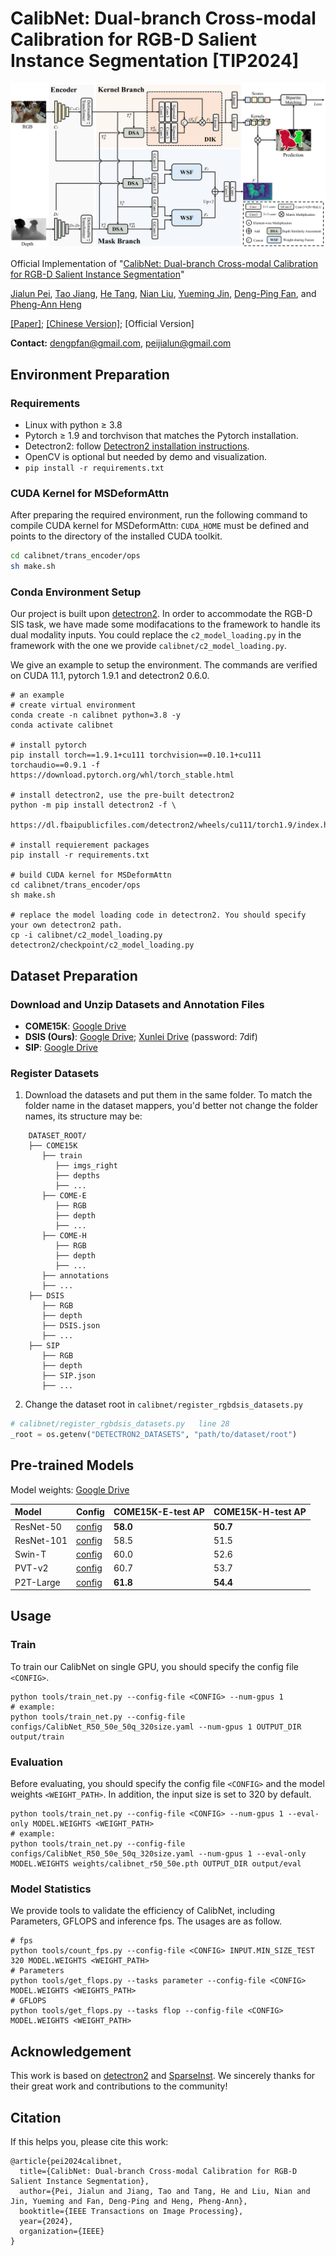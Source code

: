 # CalibNet: Dual-branch Cross-modal Calibration for RGB-D Salient Instance Segmentation [TIP2024]
![CalibNet](assets/pipeline.png)

Official Implementation of "[CalibNet: Dual-branch Cross-modal Calibration for RGB-D Salient Instance Segmentation](https://arxiv.org/pdf/2307.08098)"

[Jialun Pei](https://scholar.google.com/citations?user=1lPivLsAAAAJ&hl=en), [Tao Jiang](https://github.com/Jtao0818), [He Tang](https://scholar.google.com/citations?hl=en&user=70XLFUsAAAAJ), [Nian Liu](https://scholar.google.com/citations?user=ZSilWs4AAAAJ&hl=zh-CN), [Yueming Jin](https://yuemingjin.github.io/), [Deng-Ping Fan](https://dengpingfan.github.io/), and [Pheng-Ann Heng](https://scholar.google.com/citations?user=OFdytjoAAAAJ&hl=zh-CN)

[[Paper]](https://arxiv.org/abs/2207.02255); [[Chinese Version]](https://github.com/PJLallen/CalibNet/blob/main/assets/CalibNet_Chinese.pdf); [Official Version]

**Contact:** dengpfan@gmail.com, peijialun@gmail.com

## Environment Preparation

### Requirements
- Linux with python ≥ 3.8
- Pytorch ≥ 1.9 and torchvison that matches the Pytorch installation.
- Detectron2: follow [Detectron2 installation instructions](https://detectron2.readthedocs.io/tutorials/install.html).
- OpenCV is optional but needed by demo and visualization.
- `pip install -r requirements.txt`

### CUDA Kernel for MSDeformAttn
After preparing the required environment, run the following command to compile CUDA kernel for MSDeformAttn:
`CUDA_HOME` must be defined and points to the directory of the installed CUDA toolkit.
```bash
cd calibnet/trans_encoder/ops
sh make.sh
```

### Conda Environment Setup
Our project is built upon [detectron2](https://github.com/facebookresearch/detectron2). In order to accommodate the RGB-D SIS task, we have made some modifacations to the framework to handle its dual modality inputs. You could replace the `c2_model_loading.py` in the framework with the one we provide `calibnet/c2_model_loading.py`.

We give an example to setup the environment. The commands are verified on CUDA 11.1, pytorch 1.9.1 and detectron2 0.6.0.
```shell
# an example
# create virtual environment
conda create -n calibnet python=3.8 -y
conda activate calibnet

# install pytorch
pip install torch==1.9.1+cu111 torchvision==0.10.1+cu111 torchaudio==0.9.1 -f https://download.pytorch.org/whl/torch_stable.html

# install detectron2, use the pre-built detectron2
python -m pip install detectron2 -f \
  https://dl.fbaipublicfiles.com/detectron2/wheels/cu111/torch1.9/index.html

# install requierement packages
pip install -r requirements.txt

# build CUDA kernel for MSDeformAttn
cd calibnet/trans_encoder/ops
sh make.sh

# replace the model loading code in detectron2. You should specify your own detectron2 path.
cp -i calibnet/c2_model_loading.py detectron2/checkpoint/c2_model_loading.py
```                                      

## Dataset Preparation

### Download and Unzip Datasets and Annotation Files

- **COME15K**: [Google Drive](https://drive.google.com/file/d/15UdZBdtmwxq7PiCHUpkMgnUxbLF1p_O5/view?usp=drive_link)
- **DSIS (Ours)**: [Google Drive](https://drive.google.com/file/d/1zqWo6vSB4ARJqu49PqoyKatj9xxolsPp/view?usp=drive_link); [Xunlei Drive](https://pan.xunlei.com/s/VO-ZHW99Jup3U6-i73_KncXyA1#) (password: 7dif)
- **SIP**: [Google Drive](https://drive.google.com/file/d/1ebNjyrS28vEXDGawxHxVFNNxz3XLBqrT/view?usp=drive_link)

### Register Datasets

1. Download the datasets and put them in the same folder. To match the folder name in the dataset mappers, you'd better not change the folder names, its structure may be:

```
    DATASET_ROOT/
    ├── COME15K
       ├── train
          ├── imgs_right
          ├── depths
          ├── ...
       ├── COME-E
          ├── RGB
          ├── depth
          ├── ...
       ├── COME-H
          ├── RGB
          ├── depth
          ├── ...
       ├── annotations
       ├── ...
    ├── DSIS
       ├── RGB
       ├── depth
       ├── DSIS.json
       ├── ...
    ├── SIP
       ├── RGB
       ├── depth
       ├── SIP.json
       ├── ...
```

2. Change the dataset root in `calibnet/register_rgbdsis_datasets.py`

```python
# calibnet/register_rgbdsis_datasets.py   line 28
_root = os.getenv("DETECTRON2_DATASETS", "path/to/dataset/root")
```

## Pre-trained Models
Model weights: [Google Drive](https://drive.google.com/drive/folders/19n_Sb6Y4C9uzsqyX6OhkzN6XAjI1iOLI?usp=drive_link)

| Model     | Config                                                    | COME15K-E-test AP  | COME15K-H-test AP  | 
| :-------- | :---------------------------------------------------------| :----------------- | :----------------- | 
| ResNet-50       | [config](configs/CalibNet_R50_50e_50q_320size.yaml)       | **58.0**               | **50.7**               | 
| ResNet-101      | [config](configs/CalibNet_R101_50e_50q_320size.yaml)      | 58.5               | 51.5               | 
| Swin-T    | [config](configs/CalibNet_SwinT_50e_50q_320size.yaml)     | 60.0               | 52.6               | 
| PVT-v2    | [config](configs/CalibNet_PVT_50e_50q_320size.yaml)       | 60.7               | 53.7               | 
| P2T-Large | [config](configs/CalibNet_P2T_large_50e_50q_320size.yaml) | **61.8**               | **54.4**               |

## Usage

### Train
To train our CalibNet on single GPU, you should specify the config file `<CONFIG>`.
```shell
python tools/train_net.py --config-file <CONFIG> --num-gpus 1
# example:
python tools/train_net.py --config-file configs/CalibNet_R50_50e_50q_320size.yaml --num-gpus 1 OUTPUT_DIR output/train
```

### Evaluation

Before evaluating, you should specify the config file `<CONFIG>` and the model weights `<WEIGHT_PATH>`. In addition, the input size is set to 320 by default.

```shell
python tools/train_net.py --config-file <CONFIG> --num-gpus 1 --eval-only MODEL.WEIGHTS <WEIGHT_PATH>
# example:
python tools/train_net.py --config-file configs/CalibNet_R50_50e_50q_320size.yaml --num-gpus 1 --eval-only MODEL.WEIGHTS weights/calibnet_r50_50e.pth OUTPUT_DIR output/eval
```

### Model Statistics

We provide tools to validate the efficiency of CalibNet, including Parameters, GFLOPS and inference fps. The usages are as follow.


```shell
# fps
python tools/count_fps.py --config-file <CONFIG> INPUT.MIN_SIZE_TEST 320 MODEL.WEIGHTS <WEIGHT_PATH>
# Parameters
python tools/get_flops.py --tasks parameter --config-file <CONFIG> MODEL.WEIGHTS <WEIGHTS_PATH>
# GFLOPS
python tools/get_flops.py --tasks flop --config-file <CONFIG> MODEL.WEIGHTS <WEIGHT_PATH>
```

## Acknowledgement

This work is based on [detectron2](https://github.com/facebookresearch/detectron2) and [SparseInst](https://github.com/hustvl/SparseInst). We sincerely thanks for their great work and contributions to the community!

## Citation

If this helps you, please cite this work:

```
@article{pei2024calibnet,
  title={CalibNet: Dual-branch Cross-modal Calibration for RGB-D Salient Instance Segmentation},
  author={Pei, Jialun and Jiang, Tao and Tang, He and Liu, Nian and Jin, Yueming and Fan, Deng-Ping and Heng, Pheng-Ann},
  booktitle={IEEE Transactions on Image Processing},
  year={2024},
  organization={IEEE}
}
```
